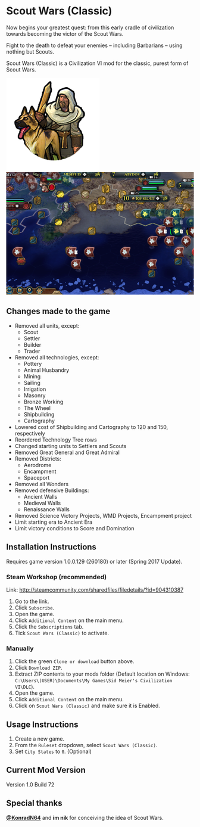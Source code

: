 # Scout Wars (Classic)
Now begins your greatest quest: from this early cradle of civilization towards becoming the victor of the Scout Wars.

Fight to the death to defeat your enemies – including Barbarians – using nothing but Scouts.

Scout Wars (Classic) is a Civilization VI mod for the classic, purest form of Scout Wars.

![Scout](https://raw.githubusercontent.com/notseenee/scoutwarsclassic/source/Scout.png)
![Scout Wars (Classic) screenshot](https://raw.githubusercontent.com/notseenee/scoutwarsclassic/source/scoutwarsclassic.png)

## Changes made to the game
* Removed all units, except:
  * Scout
  * Settler
  * Builder
  * Trader
* Removed all technologies, except:
  * Pottery
  * Animal Husbandry
  * Mining
  * Sailing
  * Irrigation
  * Masonry
  * Bronze Working
  * The Wheel
  * Shipbuilding
  * Cartography
* Lowered cost of Shipbuilding and Cartography to 120 and 150, respectively
* Reordered Technology Tree rows
* Changed starting units to Settlers and Scouts
* Removed Great General and Great Admiral
* Removed Districts:
  * Aerodrome
  * Encampment
  * Spaceport
* Removed all Wonders
* Removed defensive Buildings:
  * Ancient Walls
  * Medieval Walls
  * Renaissance Walls
* Removed Science Victory Projects, WMD Projects, Encampment project
* Limit starting era to Ancient Era
* Limit victory conditions to Score and Domination

## Installation Instructions
Requires game version 1.0.0.129 (260180) or later (Spring 2017 Update).
### Steam Workshop (recommended)
Link: http://steamcommunity.com/sharedfiles/filedetails/?id=904310387
1. Go to the link.
2. Click `Subscribe`.
3. Open the game.
4. Click `Additional Content` on the main menu.
5. Click the `Subscriptions` tab.
6. Tick `Scout Wars (Classic)` to activate.
### Manually
1. Click the green `Clone or download` button above.
2. Click `Download ZIP`.
3. Extract ZIP contents to your mods folder (Default location on Windows: `C:\Users\(USER)\Documents\My Games\Sid Meier's Civilization VI\DLC`).
4. Open the game.
5. Click `Additional Content` on the main menu.
6. Click on `Scout Wars (Classic)` and make sure it is Enabled.

## Usage Instructions
1. Create a new game.
2. From the `Ruleset` dropdown, select `Scout Wars (Classic)`.
3. Set `City States` to `0`. (Optional)

## Current Mod Version
Version 1.0
Build 72

## Special thanks
**[@KonradN64](https://twitter.com/konradn64)** and **im nik** for conceiving the idea of Scout Wars.
